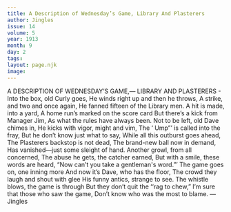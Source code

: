 ```yaml
---
title: A Description of Wednesday’s Game, Library And Plasterers
author: Jingles
issue: 14
volume: 5
year: 1913
month: 9
day: 2
tags:
layout: page.njk
image:
---
```

A DESCRIPTION OF WEDNESDAY’S GAME,— LIBRARY AND PLASTERERS -   Into the box, old Curly goes, He winds right up and then he throws, A strike, and two and once again, He fanned fifteen of the Library men. A hit is made, into a yard, A home run’s marked on the score card But there’s a kick from Manager Jim, As what the rules have always been. Not to be left, old Dave chimes in, He kicks with vigor, might and vim, The ‘ Ump”’ is called into the fray, But he don’t know just what to say, While all this outburst goes ahead, The Plasterers backstop is not dead, The brand-new ball now in demand, Has vanished—just some sleight of hand. Another growl, from all concerned, The abuse he gets, the catcher earned, But with a smile, these words are heard, “Now can’t you take a gentleman's word.”’ The game goes on, one inning more And now it’s Dave, who has the floor, The crowd they laugh and shout with glee His funny antics, strange to see. The whistle blows, the game is through But they don’t quit the ‘‘rag to chew,” I’m sure that those who saw the game, Don’t know who was the most to blame. —Jingles 

